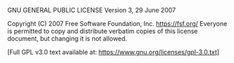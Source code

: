 GNU GENERAL PUBLIC LICENSE
Version 3, 29 June 2007

Copyright (C) 2007 Free Software Foundation, Inc. <https://fsf.org/>
Everyone is permitted to copy and distribute verbatim copies
of this license document, but changing it is not allowed.

[Full GPL v3.0 text available at: https://www.gnu.org/licenses/gpl-3.0.txt]
